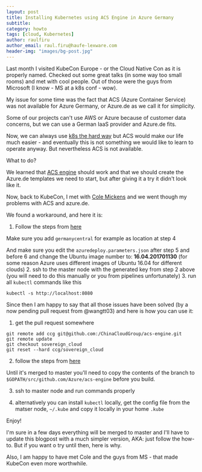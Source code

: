 ```yaml
---
layout: post
title: Installing Kubernetes using ACS Engine in Azure Germany
subtitle:
category: howto
tags: [cloud, Kubernetes]
author: raulfiru
author_email: raul.firu@haufe-lexware.com
header-img: "images/bg-post.jpg"
---
```

Last month I visited KubeCon Europe - or the Cloud Native Con as it is properly named. Checked out some great talks (in some way too small rooms) and met with cool people. Out of those were the guys from Microsoft (I know - MS at a k8s conf - wow).

My issue for some time was the fact that ACS (Azure Container Service) was not available for Azure Germany, or Azure.de as we call it for simplicity.

Some of our projects can't use AWS or Azure because of customer data concerns, but we can use a German IaaS provider and Azure.de fits.

Now, we can always use [k8s the hard way](https://github.com/kelseyhightower/kubernetes-the-hard-way) but ACS would make our life much easier - and eventually this is not something we would like to learn to operate anyway. But nevertheless ACS is not available.

What to do?

We learned that [ACS engine](https://github.com/Azure/acs-engine) should work and that we should create the Azure.de templates we need to start, but after giving it a try it didn't look like it.

Now, back to KubeCon, I met with [Cole Mickens](https://twitter.com/colemickens) and we went though my problems with ACS and azure.de.

We found a workaround, and here it is:

1. Follow the steps from [here](https://github.com/Azure/acs-engine/blob/master/docs/kubernetes.md)

Make sure you add `germanycentral` for example as location at step 4

And make sure you edit the `azuredeploy.parameters.json` after step 5 and before 6 and change the Ubuntu image number to: **16.04.201701130** (for some reason Azure uses different images of Ubuntu 16.04 for different clouds)
2. ssh to the master node with the generated key from step 2 above (you will need to do this manually or you from pipelines unfortunately)
3. run all `kubectl` commands like this

```
kubectl -s http://localhost:8080
```

Since then I am happy to say that all those issues have been solved (by a now pending pull request from @wangtt03) and here is how you can use it:

1. get the pull request somewhere
```
git remote add ccg git@github.com:/ChinaCloudGroup/acs-engine.git
git remote update
git checkout sovereign_cloud
git reset --hard ccg/sovereign_cloud
```
2. follow the steps from [here](https://github.com/Azure/acs-engine/blob/master/docs/kubernetes.md)

Until it's merged to master you'll need to copy the contents of the branch to `$GOPATH/src/github.com/Azure/acs-engine` before you build.

3. ssh to master node and run commands properly

4. alternatively you can install `kubectl` locally, get the config file from the matser node, `~/.kube` and copy it locally in your home `.kube`

Enjoy!

I'm sure in a few days everything will be merged to master and I'll have to update this blogpost with a much simpler version, AKA: just follow the how-to. But if you want o try until then, here is why.

Also, I am happy to have met Cole and the guys from MS - that made KubeCon even more worthwhile.
